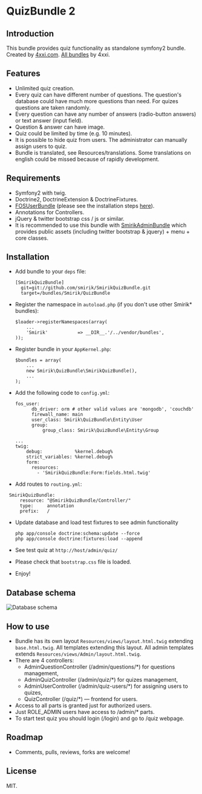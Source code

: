 QuizBundle 2
==========

Introduction
------------

This bundle provides quiz functionality as standalone symfony2 bundle. Created by [4xxi.com](http://4xxi.com/en). [All bundles](http://4xxi.com/en/symfony) by 4xxi.

Features
------------

* Unlimited quiz creation.
* Every quiz can have different number of questions. The question's database could have much more questions than need. For quizes questions are taken randomly.
* Every question can have any number of answers (radio-button answers) or text answer (input field).
* Question & answer can have image.
* Quiz could be limited by time (e.g. 10 minutes).
* It is possible to hide quiz from users. The administrator can manually assign users to quiz.
* Bundle is translated, see Resources/translations. Some translations on english could be missed because of rapidly development.

Requirements
------------

* Symfony2 with twig.
* Doctrine2, DoctrineExtension & DoctrineFixtures.
* [FOSUserBundle](https://github.com/FriendsOfSymfony/FOSUserBundle) (please see the installation steps [here](https://github.com/FriendsOfSymfony/FOSUserBundle/blob/master/Resources/doc/index.md)).
* Annotations for Controllers.
* jQuery & twitter bootstrap css / js or similar.
* It is recommended to use this bundle with [SmirikAdminBundle](https://github.com/smirik/SmirikAdminBundle) which provides public assets (including twitter bootstrap & jquery) + menu + core classes.

Installation
------------

* Add bundle to your `deps` file:

  ```
  [SmirikQuizBundle]
    git=git://github.com/smirik/SmirikQuizBundle.git
    target=/bundles/Smirik/QuizBundle
  ```

* Register the namespace in `autoload.php` (if you don't use other Smirik* bundles):

  ```
  $loader->registerNamespaces(array(
      ...
      'Smirik'           => __DIR__.'/../vendor/bundles',
  ));
  ```

* Register bundle in your `AppKernel.php`:

  ```
  $bundles = array(
      ...
      new Smirik\QuizBundle\SmirikQuizBundle(),
      ...
  );
  ```

* Add the following code to `config.yml`:

  ```
  fos_user:
        db_driver: orm # other valid values are 'mongodb', 'couchdb'
        firewall_name: main
        user_class: Smirik\QuizBundle\Entity\User
        group:
            group_class: Smirik\QuizBundle\Entity\Group

  ...
  twig:
      debug:            %kernel.debug%
      strict_variables: %kernel.debug%
      form:
        resources:
          - 'SmirikQuizBundle:Form:fields.html.twig'
  ```

* Add routes to `routing.yml`:

 ```
  SmirikQuizBundle:
      resource: "@SmirikQuizBundle/Controller/"
      type:     annotation
      prefix:   /
  ```
* Update database and load test fixtures to see admin functionality

  ```
  php app/console doctrine:schema:update --force
  php app/console doctrine:fixtures:load --append
  ```

* See test quiz at `http://host/admin/quiz/`

* Please check that `bootstrap.css` file is loaded. 
    
* Enjoy!

Database schema
---------------

![Database schema](http://4xxi.com/images/SmirikQuizBundle-DB.png)

How to use
----------

* Bundle has its own layout `Resources/views/layout.html.twig` extending `base.html.twig`. All templates extending this layout. All admin templates extends `Resources/views/Admin/layout.html.twig`.
* There are 4 controllers:
  * AdminQuestionController (/admin/questions/*) for questions management,
  * AdminQuizController (/admin/quiz/*) for quizes management,
  * AdminUserController (/admin/quiz-users/*) for assigning users to quizes,
  * QuizController (/quiz/*) — frontend for users.
* Access to all parts is granted just for authorized users.
* Just ROLE_ADMIN users have access to /admin/* parts.
* To start test quiz you should login (/login) and go to /quiz webpage.

Roadmap
-------

* Comments, pulls, reviews, forks are welcome!

License
-------

MIT.
